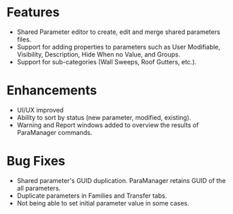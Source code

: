 # Features

- Shared Parameter editor to create, edit and merge shared parameters files.
- Support for adding properties to parameters such as User Modifiable, Visibility, Description, Hide When no Value, and Groups.
- Support for sub-categories (Wall Sweeps, Roof Gutters, etc.).

# Enhancements

- UI/UX improved
- Ability to sort by status (new parameter, modified, existing).
- Warning and Report windows added to overview the results of ParaManager commands.

# Bug Fixes

- Shared parameter's GUID duplication. ParaManager retains GUID of the all parameters.
- Duplicate parameters in Families and Transfer tabs.
- Not being able to set initial parameter value in some cases.
